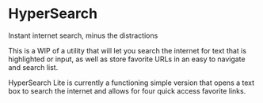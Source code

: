 # HyperSearch
Instant internet search, minus the distractions

This is a WIP of a utility that will let you search the internet for text that is highlighted or input, as well as store favorite URLs in an easy to navigate and search list.

HyperSearch Lite is currently a functioning simple version that opens a text box to search the internet and allows for four quick access favorite links.
